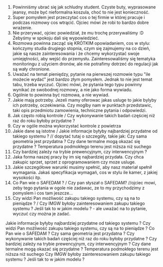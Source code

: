 1. Powinniśmy ubrać się jak schludny student. Czyste buty, wyprasowane jeansy, może być nieformalna koszula, choć to nie jest konieczność.
2. Super pomysłem jest przeczytać cos o tej firmie w której pracuje i podczas rozmowy cos wtrącić. Ojciec mówi że robi to bardzo dobre wrażenie.
3. Nie przerywać, ojciec powiedział, że mu trochę przerywaliśmy :D Żebyśmy w spokoju dali się wypowiedzieć.
4. Rozmowa powinna zacząć się KRÓTKIM opowiadaniem, cos w stylu: kończymy studia drugiego stopnia, czym się zajmujemy na co dzień, jakie są nasze zainteresowania i że chcemy wykorzystać swoje umiejętności, aby wejść do przemysłu. Zainteresowaliśmy się tematyka monitoringu z użyciem dronów, ale nie potrafimy dotrzeć do regulacji jak są wały chronione.
5. Uważać na temat pieniędzy, pytanie na pierwszej rozmowie typu "ile możecie wydać" jest bardzo złym pomysłem. Jednak to nie jest temat tabu, trzeba wyczuć. Ojciec mówi, że pytania tego typu powinny wynikać ze swobodnej rozmowy, a nie jako forma wywiadu.
6. Ogólnie to powinna być rozmowa, a nie wywiad.
7. Jakie mają potrzeby. Jezeli mamy oferowac jakas usluge to jakie bylyby ich potrzeby, oczekiwania. Czy moglby nam w punktach przedstawic, taki opis przedmiotu zamowienia, techniczne pytania i odpowiedzi. 
8. Jak często robią kontrole / Czy wykonywanie takich badań częściej niż raz do roku byłoby przydatne ?
9. Czy w ogóle można wykorzystać kontrole z powietrza
10. Jakie dane są istotne / Jakie informacje byłyby najbardziej przydatne od takiego systemu ? // dopytać tutaj o szczegóły, takie jak: Czy sama geometria jest przydatna ? Czy dane termalne mogą okazać się przydatne ? Temperatura podmokłego terenu jest niższa niż suchego
11. Czy bardziej zależy na trybie prewencyjnym, czy interwencyjnym ?
12. Jaka forma naszej pracy by im się najbardziej przydała. Czy chca zakupic sprzet, sprzet z oprogramowaniem czy moze usluge. 
13. Jakie szczegółowe warunki musimy spełnić, aby nasz materiał spełnił wymagania. Jakaś specyfikacja wymagań, cos w stylu ile kamer, z jakiej wysokości itp.
14. Co Pan wie o SAFEDAM ? / Czy pan słyszał o SAFEDAM? //ojciec mowi, zeby tego pytania w ogole nie zadawac, ze to my przychodzimy z pomyslem i cos tam jeszcze...
15. Czy widzi Pan możliwość zakupu takiego systemu, czy są na to pieniądze ? / Czy IMGW byłoby zainteresowaniem zakupu takiego systemu ? Jeśli tak to w jakim modelu ? - ale uważać na to pytanie, wyczuć czy można je zadać.

Jakie informacje byłyby najbardziej przydatne od takiego systemu ?
Czy widzi Pan możliwość zakupu takiego systemu, czy są na to pieniądze ?
Co Pan wie o SAFEDAM ?
Czy sama geometria jest przydatna ?
Czy wykonywanie takich badań częściej niż raz do roku byłoby przydatne ?
Czy bardziej zależy na trybie prewencyjnym, czy interwencyjnym ?
Czy dane termalne mogą okazać się przydatne ? Temperatura podmokłego terenu jest niższa niż suchego
Czy IMGW byłoby zainteresowaniem zakupu takiego systemu ? Jeśli tak to w jakim modelu ?
